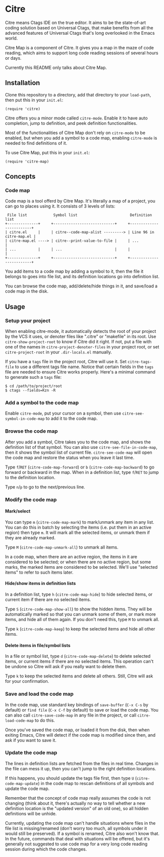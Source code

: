 # Citre

Citre means Ctags IDE on the true editor. It aims to be the state-of-art coding
solution based on Universal Ctags, that make benefits from all the advanced
features of Universal Ctags that's long overlooked in the Emacs world.

Citre Map is a component of Citre. It gives you a map in the maze of code
reading, which aims to support long code reading sessions of several hours or
days.

Currently this README only talks about Citre Map.

## Installation

Clone this repository to a directory, add that directory to your `load-path`,
then put this in your `init.el`:

``` emacs-lisp
(require 'citre)
```

Citre offers you a minor mode called `citre-mode`. Enable it to have auto
completion, jump to definition, and peek definition functionalities.

Most of the functionalities of Citre Map don't rely on `citre-mode` to be
enabled, but when you add a symbol to a code map, enabling `citre-mode` is
needed to find definitions of it.

To use Citre Map, put this in your `init.el`:

``` emacs-lisp
(require 'citre-map)
```

## Concepts

### Code map

Code map is a tool offerd by Citre Map. It's literally a map of a project, you
can go to places using it. It consists of 3 levels of lists:

```
 File list            Symbol list                        Definition list
+--------------+     +----------------------------+     +-------------------------+
| citre.el     |     | citre--code-map-alist ---------> | Line 96 in citre-map.el |
| citre-map.el ----> | citre--print-value-to-file |     | ...                     |
| ...          |     | ...                        |     |                         |
+--------------+     +----------------------------+     +-------------------------+
```

You add items to a code map by adding a symbol to it, then the file it belongs
to goes into file list, and its definition locations go into definition list.

You can browse the code map, add/delete/hide things in it, and save/load a code
map in the disk.

## Usage

### Setup your project

When enabling citre-mode, it automatically detects the root of your project by
the VCS it uses, or denoter files like ".citre" or "makefile" in its root. Use
`citre-show-project-root` to know if Citre did it right. If not, put a file
with one of the names in `citre-project-denoter-files` in your project root, or
set `citre-project-root` in your `.dir-locals.el` manually.

If you have a `tags` file in the project root, Citre will use it. Set
`citre-tags-file` to use a different tags file name. Notice that certain fields
in the `tags` file are needed to ensure Citre works properly. Here's a minimal
command to generate such a `tags` file:

``` console
$ cd /path/to/project/root
$ ctags --fields=Kzn -R
```

### Add a symbol to the code map

Enable `citre-mode`, put your cursor on a symbol, then use
`citre-see-symbol-in-code-map` to add it to the code map.

### Browse the code map

After you add a symbol, Citre takes you to the code map, and shows the
definition list of that symbol. You can also use `citre-see-file-in-code-map`,
then it shows the symbol list of current file. `citre-see-code-map` will open
the code map and restore the status when you leave it last time.

Type `f`/`RET` (`citre-code-map-forward`) or `b` (`citre-code-map-backward`) to
go forward or backward in the map. When in a definition list, type `f`/`RET` to
jump to the definition location.

Type `n`/`p` to go to the next/previous line.

### Modify the code map

#### Mark/select

You can type `m` (`citre-code-map-mark`) to mark/unmark any item in any list.
You can do this in batch by selecting the items (i.e. put them in an active
region) then type `m`. It will mark all the selected items, or unmark them if
they are already marked.

Type `M` (`citre-code-map-unmark-all`) to unmark all items.

In a code map, when there are an active region, the items in it are considered
to be selected; or when there are no active region, but some marks, the marked
items are considered to be selected. We'll use "selected items" to refer to
such items later.

#### Hide/show items in definition lists

In a definition list, type `h` (`citre-code-map-hide`) to hide selected items,
or current item if there are no selected items.

Type `S` (`citre-code-map-show-all`) to show the hidden items. They will be
automatically marked so that you can unmark some of them, or mark more items,
and hide all of them again. If you don't need this, type `M` to unmark all.

Type `k` (`citre-code-map-keep`) to keep the selected items and hide all other
items.

#### Delete items in file/symbol lists

In a file or symbol list, type `d` (`citre-code-map-delete`) to delete selected
items, or current items if there are no selected items. This operation can't be
undone so Citre will ask if you really want to delete them.

Type `k` to keep the selected items and delete all others. Still, Citre will
ask for your confirmation.

### Save and load the code map

In the code map, use standard key bindings of `save-buffer` (`C-x C-s` by
default) or `find file` (`C-x C-f` by default) to save or load the code map.
You can also call `citre-save-code-map` in any file in the project, or call
`citre-load-code-map` to do this.

Once you've saved the code map, or loaded it from the disk, then when exiting
Emacs, Citre will detect if the code map is modified since then, and ask if you
want to save it.

### Update the code map

The lines in definition lists are fetched from the files in real time. Changes
in the file can mess it up, then you can't jump to the right definition
locations.

If this happens, you should update the tags file first, then type `U`
(`citre-code-map-update`) in the code map to rescan definitions of all symbols
and update the code map.

Remember that the concept of code map really assumes the code is not changing
(think about it, there's actually no way to tell whether a new definition
location is the "updated version" of an old one), so all hidden definitions
will be unhide.

Currently, updating the code map can't handle situations where files in the
file list is missing/renamed (don't worry too much, all symbols under it would
still be preserved). If a symbol is renamed, Citre also won't know that. In the
future, commands that deal with situations will be offered, but it's generally
not suggested to use code map for a very long code reading session during which
the code changes.
